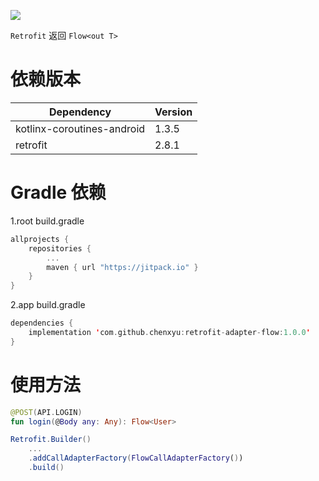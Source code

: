 [![](https://jitpack.io/v/chenxyu/retrofit-adapter-flow.svg)](https://jitpack.io/#chenxyu/retrofit-adapter-flow)

`Retrofit` 返回 `Flow<out T>`

# 依赖版本
| Dependency | Version |
|--|--|
| kotlinx-coroutines-android | 1.3.5 |
| retrofit | 2.8.1 |

# Gradle 依赖

1.root build.gradle

```kotlin
allprojects {
	repositories {
		...
		maven { url "https://jitpack.io" }
	}
}
```

2.app build.gradle

```kotlin
dependencies {
	implementation 'com.github.chenxyu:retrofit-adapter-flow:1.0.0'
}
```

# 使用方法

```kotlin
@POST(API.LOGIN)
fun login(@Body any: Any): Flow<User>

Retrofit.Builder()
    ...
    .addCallAdapterFactory(FlowCallAdapterFactory())
    .build()
```
